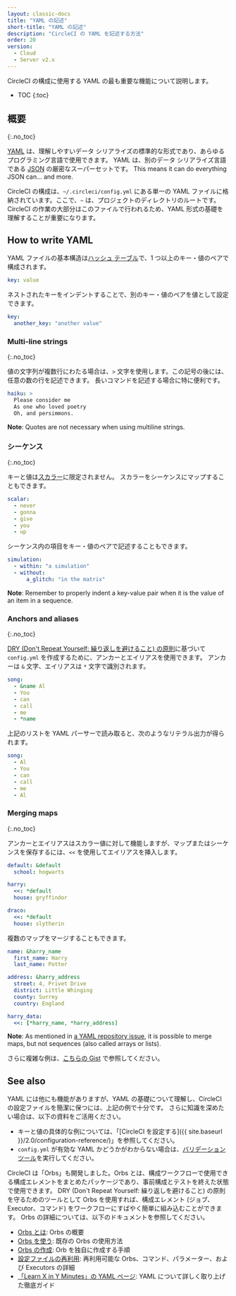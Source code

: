 ```yaml
---
layout: classic-docs
title: "YAML の記述"
short-title: "YAML の記述"
description: "CircleCI の YAML を記述する方法"
order: 20
version:
  - Cloud
  - Server v2.x
---
```


CircleCI の構成に使用する YAML の最も重要な機能について説明します。

* TOC
{:toc}

## 概要
{:.no_toc}

[YAML](http://yaml.org) は、理解しやすいデータ シリアライズの標準的な形式であり、あらゆるプログラミング言語で使用できます。 YAML は、別のデータ シリアライズ言語である [JSON](https://www.json.org/) の厳密なスーパーセットです。 This means it can do everything JSON can... and more.

CircleCI の構成は、`~/.circleci/config.yml` にある単一の YAML ファイルに格納されています。ここで、`~` は、プロジェクトのディレクトリのルートです。 CircleCI の作業の大部分はこのファイルで行われるため、YAML 形式の基礎を理解することが重要になります。

## How to write YAML

YAML ファイルの基本構造は[ハッシュ テーブル](https://ja.wikipedia.org/wiki/ハッシュテーブル)で、1 つ以上のキー・値のペアで構成されます。

```yaml
key: value
```

ネストされたキーをインデントすることで、別のキー・値のペアを値として設定できます。

```yaml
key:
  another_key: "another value"
```

### Multi-line strings
{:.no_toc}

値の文字列が複数行にわたる場合は、`>` 文字を使用します。この記号の後には、任意の数の行を記述できます。 長いコマンドを記述する場合に特に便利です。

```yaml
haiku: >
  Please consider me
  As one who loved poetry
  Oh, and persimmons.
```

**Note**: Quotes are not necessary when using multiline strings.

### シーケンス
{:.no_toc}

キーと値は[スカラー](https://softwareengineering.stackexchange.com/questions/238033/what-does-it-mean-when-data-is-scalar)に限定されません。 スカラーをシーケンスにマップすることもできます。

```yaml
scalar:
  - never
  - gonna
  - give
  - you
  - up
```

シーケンス内の項目をキー・値のペアで記述することもできます。

```yaml
simulation:
  - within: "a simulation"
  - without:
      a_glitch: "in the matrix"
```

**Note**: Remember to properly indent a key-value pair when it is the value of an item in a sequence.

### Anchors and aliases
{:.no_toc}

[DRY (Don't Repeat Yourself: 繰り返しを避けること) の原則](https://ja.wikipedia.org/wiki/Don%27t_repeat_yourself)に基づいて `config.yml` を作成するために、アンカーとエイリアスを使用できます。 アンカーは `&` 文字、エイリアスは `*` 文字で識別されます。

```yaml
song:
  - &name Al
  - You
  - can
  - call
  - me
  - *name
```

上記のリストを YAML パーサーで読み取ると、次のようなリテラル出力が得られます。

```yaml
song:
  - Al
  - You
  - can
  - call
  - me
  - Al
```

### Merging maps
{:.no_toc}

アンカーとエイリアスはスカラー値に対して機能しますが、マップまたはシーケンスを保存するには、`<<` を使用してエイリアスを挿入します。

```yaml
default: &default
  school: hogwarts

harry:
  <<: *default
  house: gryffindor

draco:
  <<: *default
  house: slytherin
```

複数のマップをマージすることもできます。

```yaml
name: &harry_name
  first_name: Harry
  last_name: Potter

address: &harry_address
  street: 4, Privet Drive
  district: Little Whinging
  county: Surrey
  country: England

harry_data:
  <<: [*harry_name, *harry_address]
```

**Note**: As mentioned in [a YAML repository issue](https://github.com/yaml/yaml/issues/35), it is possible to merge maps, but not sequences (also called arrays or lists).

さらに複雑な例は、[こちらの Gist](https://gist.github.com/bowsersenior/979804) で参照してください。

## See also

YAML には他にも機能がありますが、YAML の基礎について理解し、CircleCI の設定ファイルを簡潔に保つには、上記の例で十分です。 さらに知識を深めたい場合は、以下の資料をご活用ください。

- キーと値の具体的な例については、「[CircleCI を設定する]({{ site.baseurl }}/2.0/configuration-reference/)」を参照してください。
- `config.yml` が有効な YAML かどうかがわからない場合は、[バリデーション ツール](http://yaml-online-parser.appspot.com/)を実行してください。

CircleCI は「Orbs」も開発しました。Orbs とは、構成ワークフローで使用できる構成エレメントをまとめたパッケージであり、事前構成とテストを終えた状態で使用できます。 DRY (Don't Repeat Yourself: 繰り返しを避けること) の原則を守るためのツールとして Orbs を使用すれば、構成エレメント (ジョブ、Executor、コマンド) をワークフローにすばやく簡単に組み込むことができます。 Orbs の詳細については、以下のドキュメントを参照してください。

- [Orbs とは]({{site.baseurl}}/2.0/orb-intro/): Orbs の概要
- [Orbs を使う]({{site.baseurl}}/2.0/using-orbs/): 既存の Orbs の使用方法
- [Orbs の作成]({{site.baseurl}}/2.0/creating-orbs/): Orb を独自に作成する手順
- [設定ファイルの再利用]({{site.baseurl}}/2.0/reusing-config/): 再利用可能な Orbs、コマンド、パラメーター、および Executors の詳細
- [「Learn X in Y Minutes」の YAML ページ](https://learnxinyminutes.com/docs/yaml/): YAML について詳しく取り上げた徹底ガイド
